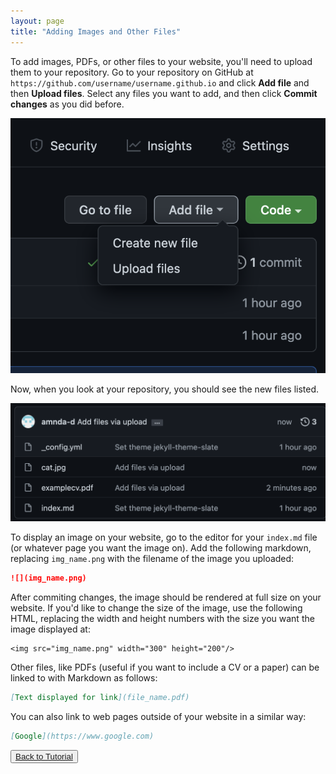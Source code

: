 ```yaml
---
layout: page
title: "Adding Images and Other Files"
---
```


To add images, PDFs, or other files to your website, you'll need to upload them to your repository. Go to your repository on GitHub at `https://github.com/username/username.github.io` and click **Add file** and then **Upload files**. Select any files you want to add, and then click **Commit changes** as you did before.

![Upload files](img/add_files.png)

Now, when you look at your repository, you should see the new files listed.

![Newly added files](img/new_files.png)

To display an image on your website, go to the editor for your `index.md` file (or whatever page you want the image on). Add the following markdown, replacing `img_name.png` with the filename of the image you uploaded:

```markdown
![](img_name.png)
```

After commiting changes, the image should be rendered at full size on your website. If you'd like to change the size of the image, use the following HTML, replacing the width and height numbers with the size you want the image displayed at:

```
<img src="img_name.png" width="300" height="200"/>
```

Other files, like PDFs (useful if you want to include a CV or a paper) can be linked to with Markdown as follows:

```markdown
[Text displayed for link](file_name.pdf)
```

You can also link to web pages outside of your website in a similar way:

```markdown
[Google](https://www.google.com)
```

<button>[Back to Tutorial](index.md)</button>
